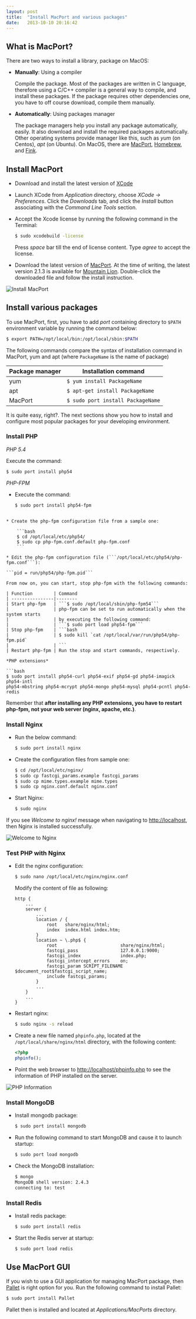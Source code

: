 ```yaml
---
layout: post
title:  "Install MacPort and various packages"
date:   2013-10-10 20:16:42
---
```


## What is MacPort?

There are two ways to install a library, package on MacOS:

* __Manually__: Using a compiler

    Compile the package. Most of the packages are written in C language, therefore using a C/C++ compiler is a general way to compile, and install these packages.
    If the package requires other dependencies one, you have to off course download, compile them manually.

* __Automatically__: Using packages manager

    The package managers help you install any package automatically, easily. It also download and install the required packages automatically. Other operating systems provide manager like this, such as _yum_ (on Centos), _apt_ (on Ubuntu).
    On MacOS, there are [MacPort](http://www.macports.org), [Homebrew](http://mxcl.github.io/homebrew), and [Fink](http://www.finkproject.org).

## Install MacPort

* Download and install the latest version of [XCode](https://developer.apple.com/xcode/)
* Launch XCode from _Application_ directory, choose _XCode &rarr; Preferences_.
Click the _Downloads_ tab, and click the _Install_ button associating with the _Command Line Tools_ section.
* Accept the Xcode license by running the following command in the Terminal:

    ```bash
    $ sudo xcodebuild -license
    ```

    Press _space_ bar till the end of license content. Type _agree_ to accept the license.

* Download the latest version of [MacPort](http://www.macports.org/install.php). At the time of writing, the latest version 2.1.3 is available for [Mountain Lion](https://distfiles.macports.org/MacPorts/MacPorts-2.1.3-10.8-MountainLion.pkg).
Double-click the downloaded file and follow the install instruction.

![Install MacPort](/img/install-macport.png)

## Install various packages

To use MacPort, first, you have to add _port_ containing directory to ```$PATH``` environment variable by running the command below:

```bash
$ export PATH=/opt/local/bin:/opt/local/sbin:$PATH
```

The following commands compare the syntax of installation command in MacPort, yum and apt (where ```PackageName``` is the name of package)

Package manager | Installation command
----------------|---------------------
yum             | ```$ yum install PackageName```
apt			    | ```$ apt-get install PackageName```
MacPort		    | ```$ sudo port install PackageName```

It is quite easy, right?. The next sections show you how to install and configure most popular packages for your developing environment.

### Install PHP

*PHP 5.4*

Execute the command:

```bash
$ sudo port install php54
```

*PHP-FPM*

* Execute the command:

    ```bash
    $ sudo port install php54-fpm
```

* Create the php-fpm configuration file from a sample one:

    ```bash
    $ cd /opt/local/etc/php54/
    $ sudo cp php-fpm.conf.default php-fpm.conf
    ```

* Edit the php-fpm configuration file (```/opt/local/etc/php54/php-fpm.conf```):

```pid = run/php54/php-fpm.pid```

From now on, you can start, stop php-fpm with the following commands:

| Function        | Command
| ----------------|--------
| Start php-fpm   | ```$ sudo /opt/local/sbin/php-fpm54```
|				  | php-fpm can be set to run automatically when the system starts
|				  | by executing the following command:
|				  | ```$ sudo port load php54-fpm```
| Stop php-fpm    | ```bash
|                 | $ sudo kill `cat /opt/local/var/run/php54/php-fpm.pid`
|                 | ```
| Restart php-fpm | Run the stop and start commands, respectively.

*PHP extensions*

```bash
$ sudo port install php54-curl php54-exif php54-gd php54-imagick php54-intl
php54-mbstring php54-mcrypt php54-mongo php54-mysql php54-pcntl php54-redis
```

Remember that __after installing any PHP extensions, you have to restart php-fpm, not your web server (nginx, apache, etc.)__.

### Install Nginx

* Run the below command:

    ```bash
    $ sudo port install nginx
    ```

* Create the configuration files from sample one:

    ```bash
    $ cd /opt/local/etc/nginx/
    $ sudo cp fastcgi_params.example fastcgi_params
    $ sudo cp mime.types.example mime.types
    $ sudo cp nginx.conf.default nginx.conf
    ```

* Start Nginx:

    ```bash
    $ sudo nginx
    ```

If you see _Welcome to nginx!_ message when navigating to <http://localhost>, then Nginx is installed successfully.

![Welcome to Nginx](/img/nginx.png)

### Test PHP with Nginx

* Edit the nginx configuration:

    ```bash
    $ sudo nano /opt/local/etc/nginx/nginx.conf
    ```

    Modify the content of file as following:

    ```
    http {
        ...
        server {
            ...
            location / {
                root   share/nginx/html;
                index  index.html index.htm;
            }
            location ~ \.php$ {
                root                        share/nginx/html;
                fastcgi_pass                127.0.0.1:9000;
                fastcgi_index               index.php;
                fastcgi_intercept_errors    on;
                fastcgi_param SCRIPT_FILENAME $document_root$fastcgi_script_name;
                include fastcgi_params;
            }
            ...
        }
        ...
    }
    ```

* Restart nginx:

    ```bash
    $ sudo nginx -s reload
    ```

* Create a new file named ```phpinfo.php```, located at the ```/opt/local/share/nginx/html``` directory, with the following content:

    ```php
    <?php
    phpinfo();
    ```

* Point the web browser to <http://localhost/phpinfo.php> to see the information of PHP installed on the server.

![PHP Information](/img/phpinfo.png)

### Install MongoDB

* Install mongodb package:

    ```bash
    $ sudo port install mongodb
    ```

* Run the following command to start MongoDB and cause it to launch startup:

    ```bash
    $ sudo port load mongodb
    ```

* Check the MongoDB installation:

    ```bash
    $ mongo
    MongoDB shell version: 2.4.3
    connecting to: test
    ```

### Install Redis

* Install redis package:

    ```bash
    $ sudo port install redis
    ```

* Start the Redis server at startup:

    ```bash
    $ sudo port load redis
    ```

## Use MacPort GUI

If you wish to use a GUI application for managing MacPort package, then [Pallet](http://trac.macports.org/wiki/MacPortsGUI) is right option for you. Run the following command to install Pallet:

```bash
$ sudo port install Pallet
```

Pallet then is installed and located at _Applications/MacPorts_ directory.